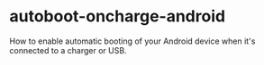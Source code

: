 # autoboot-oncharge-android
How to enable automatic booting of your Android device when it's connected to a charger or USB.
